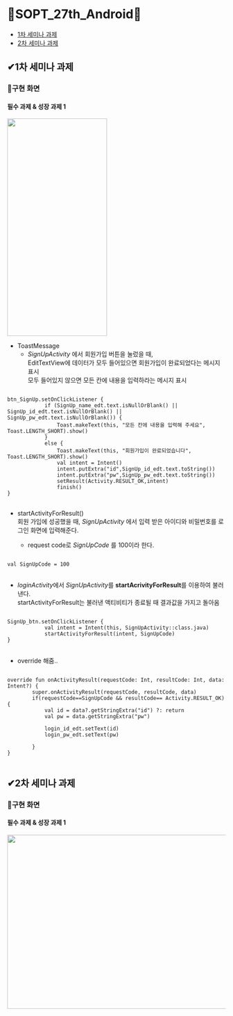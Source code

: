 # 💚SOPT_27th_Android💚
* [1차 세미나 과제](https://github.com/CHOSUNGRIM/SOPT_1st_seminar/blob/master/README.md#1%EC%B0%A8-%EC%84%B8%EB%AF%B8%EB%82%98-%EA%B3%BC%EC%A0%9C)
* [2차 세미나 과제](https://github.com/CHOSUNGRIM/SOPT_1st_seminar#2%EC%B0%A8-%EC%84%B8%EB%AF%B8%EB%82%98-%EA%B3%BC%EC%A0%9C)


## ✔1차 세미나 과제
### 📲구현 화면
#### 필수 과제 & 성장 과제 1 
<img src="https://user-images.githubusercontent.com/72273531/97198951-c9cb4b00-17f2-11eb-94ee-b6b63882e95e.gif" width="230" height="500">


* ToastMessage  
  - *SignUpActivity* 에서 회원가입 버튼을 눌렀을 때,  
EditTextView에 데이터가 모두 들어있으면 회원가입이 완료되었다는 메시지 표시  
모두 들어있지 않으면 모든 칸에 내용을 입력하라는 메시지 표시  


<pre>
<code>
btn_SignUp.setOnClickListener {
            if (SignUp_name_edt.text.isNullOrBlank() || SignUp_id_edt.text.isNullOrBlank() || SignUp_pw_edt.text.isNullOrBlank()) {
                Toast.makeText(this, "모든 칸에 내용을 입력해 주세요", Toast.LENGTH_SHORT).show()
            }
            else {
                Toast.makeText(this, "회원가입이 완료되었습니다", Toast.LENGTH_SHORT).show()
                val intent = Intent()
                intent.putExtra("id",SignUp_id_edt.text.toString())
                intent.putExtra("pw",SignUp_pw_edt.text.toString())
                setResult(Activity.RESULT_OK,intent)
                finish()
} 
</code>
</pre>


* startActivityForResult()  
회원 가입에 성공했을 때, *SignUpActivity* 에서 입력 받은 아이디와 비밀번호를 로그인 화면에 입력해준다.  

  + request code로 *SignUpCode* 를 100이라 한다.

<pre>
<code>
val SignUpCode = 100
</code>
</pre>


  + *loginActivity*에서 *SignUpActivity*를 **startAcrivityForResult**를 이용하여 불러낸다.  
startActivityForResult는 불러낸 액티비티가 종료될 때 결과값을 가지고 돌아옴

<pre>
<code>
SignUp_btn.setOnClickListener {
            val intent = Intent(this, SignUpActivity::class.java)
            startActivityForResult(intent, SignUpCode)
}
</code>
</pre>


  + override 해줌..
<pre>
<code>
override fun onActivityResult(requestCode: Int, resultCode: Int, data: Intent?) {
        super.onActivityResult(requestCode, resultCode, data)
        if(requestCode==SignUpCode && resultCode== Activity.RESULT_OK){
            val id = data?.getStringExtra("id") ?: return
            val pw = data.getStringExtra("pw")

            login_id_edt.setText(id)
            login_pw_edt.setText(pw)

        }
}
</code>
</pre>


## ✔2차 세미나 과제
### 📲구현 화면
#### 필수 과제 & 성장 과제 1
<img src="https://user-images.githubusercontent.com/72273531/97203284-f2097880-17f7-11eb-95fd-28c49254e76d.jpg" width="600" height="400">
